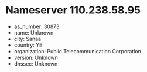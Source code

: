 # Nameserver 110.238.58.95

* as_number: 30873
* name: Unknown
* city: Sanaa
* country: YE
* organization: Public Telecommunication Corporation
* version: Unknown
* dnssec: Unknown
